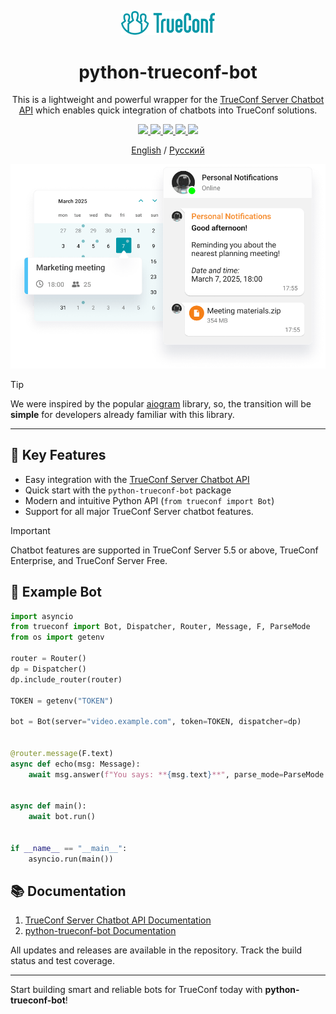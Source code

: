 <p align="center">
  <a href="https://trueconf.com" target="_blank" rel="noopener noreferrer">
    <picture>
      <source media="(prefers-color-scheme: dark)" srcset="assets/logo.svg" type="image/svg">
      <img width="150" src="assets/logo.svg" type="image/svg">
    </picture>
  </a>
</p>

<h1 align="center">python-trueconf-bot</h1>

<p align="center">This is a lightweight and powerful wrapper for the <a href="https://trueconf.com/docs/chatbot-connector/en/overview/">TrueConf Server Chatbot API</a> which enables quick integration of chatbots into TrueConf solutions.</p>

<p align="center">
    <a href="https://pypi.org/project/python-trueconf-bot/">
        <img src="https://img.shields.io/pypi/v/python-trueconf-bot">
    </a>
    <a href="https://pypi.org/project/python-trueconf-bot/">
        <img src="https://img.shields.io/pypi/pyversions/python-trueconf-bot">
    </a>
    <a href="https://t.me/trueconf_chat" target="_blank">
        <img src="https://img.shields.io/badge/telegram-group-blue?style=flat-square&logo=telegram" />
    </a>
    <a href="https://chat.whatsapp.com/GY97WBzSgvD1cJG0dWEiGP">
        <img src="https://img.shields.io/badge/whatsapp-commiunity-gree?style=flat-square&logo=whatsapp" />
    </a>
    <a href="#">
        <img src="https://img.shields.io/github/stars/trueconf/python-trueconf-bot?style=social" />
    </a>
</p>

<p align="center">
  <a href="./README.md">English</a> /
  <a href="./README-ru.md">Русский</a>
</p>

<p align="center">
  <img src="/assets/head_en.png" alt="Example Bot in TrueConf" width="600" height="auto">
</p>


> [!TIP]
> We were inspired by the popular [aiogram](https://github.com/aiogram/aiogram/) library, so, the transition will be **simple** for developers already familiar with this library.

---

## 📌 Key Features

* Easy integration with the [TrueConf Server Chatbot API](https://trueconf.com/docs/chatbot-connector/en/overview/)
* Quick start with the `python-trueconf-bot` package
* Modern and intuitive Python API (`from trueconf import Bot`)
* Support for all major TrueConf Server chatbot features.

> [!IMPORTANT]
> Chatbot features are supported in TrueConf Server 5.5 or above, TrueConf Enterprise, and TrueConf Server Free.

## 🚀 Example Bot

```python
import asyncio
from trueconf import Bot, Dispatcher, Router, Message, F, ParseMode
from os import getenv

router = Router()
dp = Dispatcher()
dp.include_router(router)

TOKEN = getenv("TOKEN")

bot = Bot(server="video.example.com", token=TOKEN, dispatcher=dp)


@router.message(F.text)
async def echo(msg: Message):
    await msg.answer(f"You says: **{msg.text}**", parse_mode=ParseMode.MARKDOWN)


async def main():
    await bot.run()


if __name__ == "__main__":
    asyncio.run(main())
```

## 📚 Documentation

1. [TrueConf Server Chatbot API Documentation](https://trueconf.com/docs/chatbot-connector/en/overview/)
2. [python-trueconf-bot Documentation](https://trueconf.github.io/python-trueconf-bot/)

All updates and releases are available in the repository. Track the build status and test coverage.

---

Start building smart and reliable bots for TrueConf today with **python-trueconf-bot**!
